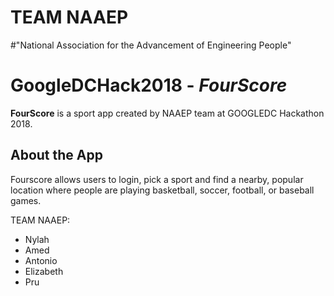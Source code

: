 # TEAM NAAEP
#"National Association for the Advancement of Engineering People"

# GoogleDCHack2018 - *FourScore*
**FourScore** is a sport app created by NAAEP team at GOOGLEDC Hackathon 2018.


## About the App
Fourscore allows users to login, pick a sport and find a nearby,
popular location where people are playing basketball, soccer, football, or baseball games. 


TEAM NAAEP:
- Nylah
- Amed
- Antonio
- Elizabeth
- Pru
